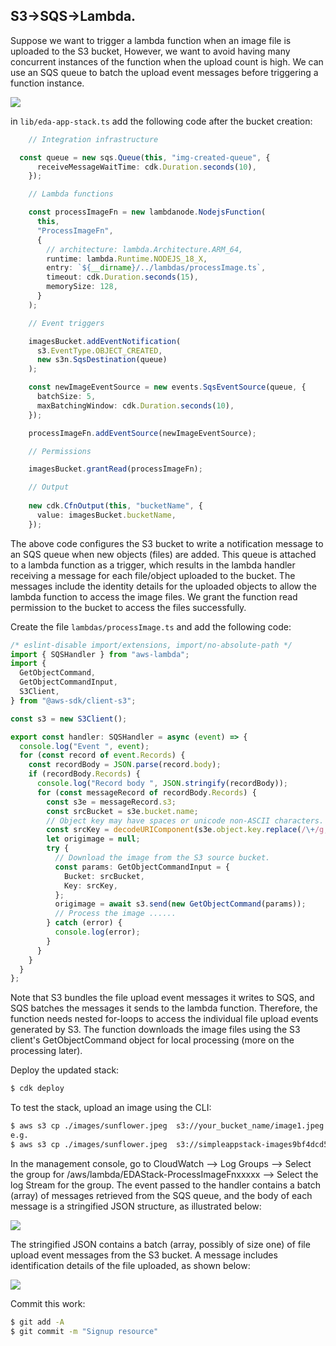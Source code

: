 ## S3->SQS->Lambda.

Suppose we want to trigger a lambda function when an image file is uploaded to the S3 bucket, 
However, we want to avoid having many concurrent instances of the function when the upload count is high. We can use an SQS queue to batch the upload event messages before triggering a function instance.

![][arch1]

in `lib/eda-app-stack.ts` add the following code after the bucket creation:
~~~ts
    // Integration infrastructure

  const queue = new sqs.Queue(this, "img-created-queue", {
      receiveMessageWaitTime: cdk.Duration.seconds(10),
    });

    // Lambda functions

    const processImageFn = new lambdanode.NodejsFunction(
      this,
      "ProcessImageFn",
      {
        // architecture: lambda.Architecture.ARM_64,
        runtime: lambda.Runtime.NODEJS_18_X,
        entry: `${__dirname}/../lambdas/processImage.ts`,
        timeout: cdk.Duration.seconds(15),
        memorySize: 128,
      }
    );

    // Event triggers

    imagesBucket.addEventNotification(
      s3.EventType.OBJECT_CREATED,
      new s3n.SqsDestination(queue)
    );

    const newImageEventSource = new events.SqsEventSource(queue, {
      batchSize: 5,
      maxBatchingWindow: cdk.Duration.seconds(10),
    });

    processImageFn.addEventSource(newImageEventSource);

    // Permissions

    imagesBucket.grantRead(processImageFn);

    // Output
    
    new cdk.CfnOutput(this, "bucketName", {
      value: imagesBucket.bucketName,
    });
~~~
The above code configures the S3 bucket to write a notification message to an SQS queue when new objects (files) are added. This queue is attached to a lambda function as a trigger, which results in the lambda handler receiving a message for each file/object uploaded to the bucket. The messages include the identity details for the uploaded objects to allow the lambda function to access the image files. We grant the function read permission to the bucket to access the files successfully.

Create the file `lambdas/processImage.ts` and add the following code:
~~~ts
/* eslint-disable import/extensions, import/no-absolute-path */
import { SQSHandler } from "aws-lambda";
import {
  GetObjectCommand,
  GetObjectCommandInput,
  S3Client,
} from "@aws-sdk/client-s3";

const s3 = new S3Client();

export const handler: SQSHandler = async (event) => {
  console.log("Event ", event);
  for (const record of event.Records) {
    const recordBody = JSON.parse(record.body);
    if (recordBody.Records) {
      console.log("Record body ", JSON.stringify(recordBody));
      for (const messageRecord of recordBody.Records) {
        const s3e = messageRecord.s3;
        const srcBucket = s3e.bucket.name;
        // Object key may have spaces or unicode non-ASCII characters.
        const srcKey = decodeURIComponent(s3e.object.key.replace(/\+/g, " "));
        let origimage = null;
        try {
          // Download the image from the S3 source bucket.
          const params: GetObjectCommandInput = {
            Bucket: srcBucket,
            Key: srcKey,
          };
          origimage = await s3.send(new GetObjectCommand(params));
          // Process the image ......
        } catch (error) {
          console.log(error);
        }
      }
    }
  }
};

~~~
Note that S3 bundles the file upload event messages it writes to SQS, and SQS batches the messages it sends to the lambda function. Therefore, the function needs nested for-loops to access the individual file upload events generated by S3. The function downloads the image files using the S3 client's GetObjectCommand object for local processing (more on the processing later).

Deploy the updated stack:
~~~bash
$ cdk deploy
~~~
To test the stack, upload an image using the CLI:
~~~bash
$ aws s3 cp ./images/sunflower.jpeg  s3://your_bucket_name/image1.jpeg
e.g.
$ aws s3 cp ./images/sunflower.jpeg  s3://simpleappstack-images9bf4dcd5-tc5q9f314rn6/image1.jpeg
~~~
In the management console, go to CloudWatch --> Log Groups --> Select the group for /aws/lambda/EDAStack-ProcessImageFnxxxxx --> Select the log Stream for the group. The event passed to the handler contains a batch (array) of messages retrieved from the SQS queue, and the body of each message is a stringified JSON structure, as illustrated below:

![][event]

The stringified JSON contains a batch (array, possibly of size one) of file upload event messages from the S3 bucket. A message includes identification details of the file uploaded, as shown below:

![][message]

Commit this work:
~~~bash
$ git add -A
$ git commit -m "Signup resource"
~~~

[arch1]: ./img/arch1.png
[event]: ./img/event.png
[message]: ./img/message.png

[pathparameters]: ./img/pathparameters.png

